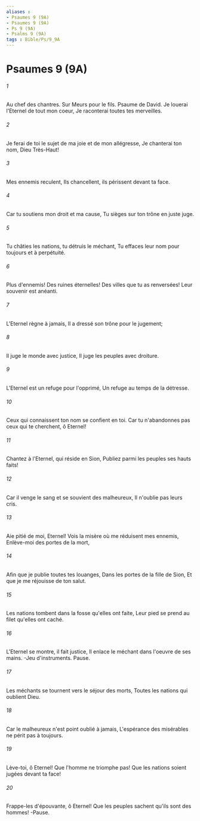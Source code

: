 ```yaml
---
aliases : 
- Psaumes 9 (9A)
- Psaumes 9 (9A)
- Ps 9 (9A)
- Psalms 9 (9A)
tags : Bible/Ps/9_9A
---
```


# Psaumes 9 (9A)

###### 1
Au chef des chantres. Sur Meurs pour le fils. Psaume de David. Je louerai l'Eternel de tout mon coeur, Je raconterai toutes tes merveilles.
###### 2
Je ferai de toi le sujet de ma joie et de mon allégresse, Je chanterai ton nom, Dieu Très-Haut!
###### 3
Mes ennemis reculent, Ils chancellent, ils périssent devant ta face.
###### 4
Car tu soutiens mon droit et ma cause, Tu sièges sur ton trône en juste juge.
###### 5
Tu châties les nations, tu détruis le méchant, Tu effaces leur nom pour toujours et à perpétuité.
###### 6
Plus d'ennemis! Des ruines éternelles! Des villes que tu as renversées! Leur souvenir est anéanti.
###### 7
L'Eternel règne à jamais, Il a dressé son trône pour le jugement;
###### 8
Il juge le monde avec justice, Il juge les peuples avec droiture.
###### 9
L'Eternel est un refuge pour l'opprimé, Un refuge au temps de la détresse.
###### 10
Ceux qui connaissent ton nom se confient en toi. Car tu n'abandonnes pas ceux qui te cherchent, ô Eternel!
###### 11
Chantez à l'Eternel, qui réside en Sion, Publiez parmi les peuples ses hauts faits!
###### 12
Car il venge le sang et se souvient des malheureux, Il n'oublie pas leurs cris.
###### 13
Aie pitié de moi, Eternel! Vois la misère où me réduisent mes ennemis, Enlève-moi des portes de la mort,
###### 14
Afin que je publie toutes tes louanges, Dans les portes de la fille de Sion, Et que je me réjouisse de ton salut.
###### 15
Les nations tombent dans la fosse qu'elles ont faite, Leur pied se prend au filet qu'elles ont caché.
###### 16
L'Eternel se montre, il fait justice, Il enlace le méchant dans l'oeuvre de ses mains. -Jeu d'instruments. Pause.
###### 17
Les méchants se tournent vers le séjour des morts, Toutes les nations qui oublient Dieu.
###### 18
Car le malheureux n'est point oublié à jamais, L'espérance des misérables ne périt pas à toujours.
###### 19
Lève-toi, ô Eternel! Que l'homme ne triomphe pas! Que les nations soient jugées devant ta face!
###### 20
Frappe-les d'épouvante, ô Eternel! Que les peuples sachent qu'ils sont des hommes! -Pause.

